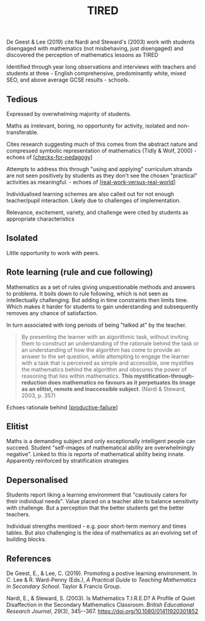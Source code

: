 ﻿---
backlinks:
- title: Teaching Mathematics
  url: /sense/Teaching/Mathematics/teaching-mathematics.html
- title: ALIVE
  url: /sense/Teaching/Mathematics/alive.html
title: TIRED
---
De Geest & Lee (2019) cite Nardi and Steward's (2003) work with students disengaged with mathematics (not misbehaving, just disengaged) and discovered the perception of mathematics lessons as TIRED

Identified through year long observations and interviews with teachers and students at three - English comprehensive, predominantly white, mixed SEO, and above average GCSE results - schools. 

## **T**edious

Expressed by overwhelming majority of students.

Maths as irrelevant, boring, no opportunity for activity, isolated and non-transferable.

Cites research suggesting much of this comes from the abstract nature and compressed symbolic representation of mathematics (Tidly & Wolf, 2000) - echoes of [[checks-for-pedagogy]]

Attempts to address this through "using and applying" curriculum strands are not seen positively by students as they don't see the chosen "practical" activities as meaningful. - echoes of [[real-work-versus-real-world]]

Individualised learning schemes are also called out for not enough teacher/pupil interaction. Likely due to challenges of implementation.

Relevance, excitement, variety, and challenge were cited by students as appropriate characteristics

## **I**solated

Little opportunity to work with peers.

## **R**ote learning (rule and cue following)

Mathematics as a set of rules giving unquestionable methods and answers to problems. It boils down to rule following, which is not seen as intellectually challenging. But adding in time constraints then limits time. Which makes it harder for students to gain understanding and subsequently removes any chance of satisfaction.

In turn associated with long periods of being "talked at" by the teacher.

> By presenting the learner with an algorithmic task, without inviting them to construct an understanding of the rationale behind the task or an understanding of how the algorithm has come to provide an answer to the set question, while attempting to engage the learner with a task that is perceived as simple and accessible, one mystifies the mathematics behind the algorithm and obscures the power of reasoning that lies within mathematics. **This mystification-through-reduction does mathematics no favours as it perpetuates its image as an elitist, remote and inaccessible subject**. (Nardi & Steward, 2003, p. 357)

Echoes rationale behind [[productive-failure]]

## **E**litist

Maths is a demanding subject and only exceptionally intelligent people can succeed. Student "self-images of mathematical ability are overwhelmingly negative". Linked to this is reports of mathematical ability being innate. Apparently reinforced by stratification strategies

## **D**epersonalised

Students report liking a learning environment that "cautiously caters for their individual needs". Value placed on a teacher able to balance sensitivity with challenge. But a perception that the better students get the better teachers.

Individual strengths mentioed - e.g. poor short-term memory and times tables. But also challenging is the idea of mathematics as an evolving set of building blocks.



## References

De Geest, E., & Lee, C. (2019). Promoting a postive learning environment. In C. Lee & R. Ward-Penny (Eds.), *A Practical Guide to Teaching Mathematics in Secondary School*. Taylor & Francis Group.

Nardi, E., & Steward, S. (2003). Is Mathematics T.I.R.E.D? A Profile of Quiet Disaffection in the Secondary Mathematics Classroom. *British Educational Research Journal*, *29*(3), 345--367. <https://doi.org/10.1080/01411920301852>


[//begin]: # "Autogenerated link references for markdown compatibility"
[checks-for-pedagogy]: checks-for-pedagogy "Checks for pedagogy"
[real-work-versus-real-world]: real-work-versus-real-world "Real work versus Real world"
[productive-failure]: productive-failure "Productive Failure"
[//end]: # "Autogenerated link references"